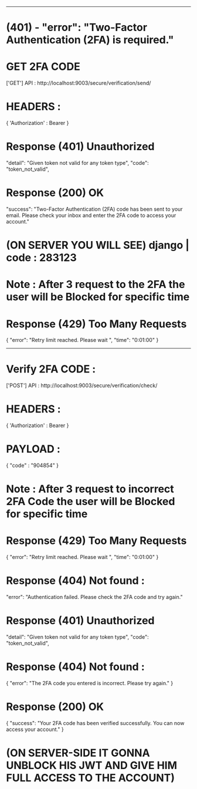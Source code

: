 _______________________________________________________________________________

# (401) - "error": "Two-Factor Authentication (2FA) is required."

# GET 2FA CODE

['GET'] API : http://localhost:9003/secure/verification/send/

# HEADERS :

{
    'Authorization' : Bearer <AccessToken>
}

# Response (401) Unauthorized

"detail": "Given token not valid for any token type",
"code": "token_not_valid",

# Response (200) OK

"success": "Two-Factor Authentication (2FA) code has been sent to your email. Please check your inbox and enter the 2FA code to access your account."

# (ON SERVER YOU WILL SEE)  django  | code :  283123

# Note : After 3 request to the 2FA the user will be Blocked for specific time

# Response (429) Too Many Requests

{
    "error": "Retry limit reached. Please wait ",
    "time": "0:01:00"
}

_______________________________________________________________________________

# Verify 2FA CODE :

['POST'] API : http://localhost:9003/secure/verification/check/

# HEADERS :

{
    'Authorization' : Bearer <AccessToken>
}

# PAYLOAD :

{
    "code" : "904854"
}

# Note : After 3 request to incorrect 2FA Code the user will be Blocked for specific time

# Response (429) Too Many Requests

{
    "error": "Retry limit reached. Please wait ",
    "time": "0:01:00"
}

# Response (404) Not found :

"error": "Authentication failed. Please check the 2FA code and try again."

# Response (401) Unauthorized

"detail": "Given token not valid for any token type",
"code": "token_not_valid",

# Response (404) Not found :

{
    "error": "The 2FA code you entered is incorrect. Please try again."
}

# Response (200) OK

{
    "success": "Your 2FA code has been verified successfully. You can now access your account."
}

# (ON SERVER-SIDE IT GONNA UNBLOCK HIS JWT AND GIVE HIM FULL ACCESS TO THE ACCOUNT)

